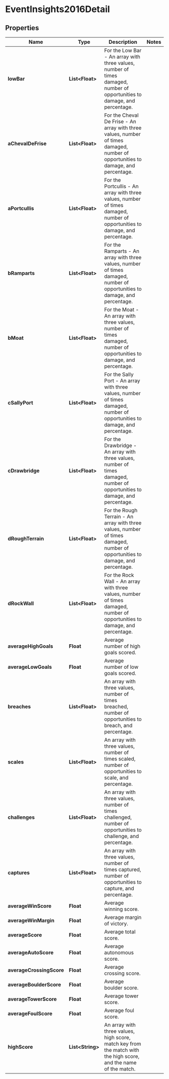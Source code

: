 
# EventInsights2016Detail

## Properties
Name | Type | Description | Notes
------------ | ------------- | ------------- | -------------
**lowBar** | **List&lt;Float&gt;** | For the Low Bar - An array with three values, number of times damaged, number of opportunities to damage, and percentage. | 
**aChevalDeFrise** | **List&lt;Float&gt;** | For the Cheval De Frise - An array with three values, number of times damaged, number of opportunities to damage, and percentage. | 
**aPortcullis** | **List&lt;Float&gt;** | For the Portcullis - An array with three values, number of times damaged, number of opportunities to damage, and percentage. | 
**bRamparts** | **List&lt;Float&gt;** | For the Ramparts - An array with three values, number of times damaged, number of opportunities to damage, and percentage. | 
**bMoat** | **List&lt;Float&gt;** | For the Moat - An array with three values, number of times damaged, number of opportunities to damage, and percentage. | 
**cSallyPort** | **List&lt;Float&gt;** | For the Sally Port - An array with three values, number of times damaged, number of opportunities to damage, and percentage. | 
**cDrawbridge** | **List&lt;Float&gt;** | For the Drawbridge - An array with three values, number of times damaged, number of opportunities to damage, and percentage. | 
**dRoughTerrain** | **List&lt;Float&gt;** | For the Rough Terrain - An array with three values, number of times damaged, number of opportunities to damage, and percentage. | 
**dRockWall** | **List&lt;Float&gt;** | For the Rock Wall - An array with three values, number of times damaged, number of opportunities to damage, and percentage. | 
**averageHighGoals** | **Float** | Average number of high goals scored. | 
**averageLowGoals** | **Float** | Average number of low goals scored. | 
**breaches** | **List&lt;Float&gt;** | An array with three values, number of times breached, number of opportunities to breach, and percentage. | 
**scales** | **List&lt;Float&gt;** | An array with three values, number of times scaled, number of opportunities to scale, and percentage. | 
**challenges** | **List&lt;Float&gt;** | An array with three values, number of times challenged, number of opportunities to challenge, and percentage. | 
**captures** | **List&lt;Float&gt;** | An array with three values, number of times captured, number of opportunities to capture, and percentage. | 
**averageWinScore** | **Float** | Average winning score. | 
**averageWinMargin** | **Float** | Average margin of victory. | 
**averageScore** | **Float** | Average total score. | 
**averageAutoScore** | **Float** | Average autonomous score. | 
**averageCrossingScore** | **Float** | Average crossing score. | 
**averageBoulderScore** | **Float** | Average boulder score. | 
**averageTowerScore** | **Float** | Average tower score. | 
**averageFoulScore** | **Float** | Average foul score. | 
**highScore** | **List&lt;String&gt;** | An array with three values, high score, match key from the match with the high score, and the name of the match. | 



